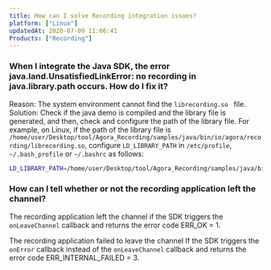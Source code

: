 ```yaml
---
title: How can I solve Recording integration issues?
platform: ["Linux"]
updatedAt: 2020-07-09 11:06:41
Products: ["Recording"]
---
```

### When I integrate the Java SDK, the error java.land.UnsatisfiedLinkError: no recording in java.library.path occurs. How do I fix it?

Reason: The system environment cannot find the `librecording.so ` file.
Solution: Check if the java demo is compiled and the library file is generated, and then, check and configure the path of the library file.
For example, on Linux, if the path of the library file is `/home/user/Desktop/tool/Agora_Recording/samples/java/bin/io/agora/recording/librecording.so`, configure `LD_LIBRARY_PATH` in `/etc/profile`, `~/.bash_profile` or `~/.bashrc` as follows:

```bash
LD_LIBRARY_PATH=/home/user/Desktop/tool/Agora_Recording/samples/java/bin/io/agora/recording/librecording.so
```

### How can I tell whether or not the recording application left the channel?

The recording application left the channel if the SDK triggers the `onLeaveChannel` callback and returns the error code ERR_OK = 1.

The recording application failed to leave the channel If the SDK triggers the `onError` callback instead of the `onLeaveChannel` callback and returns the error code ERR_INTERNAL_FAILED = 3.